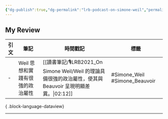 ```yaml
---
{"dg-publish":true,"dg-permalink":"lrb-podcast-on-simone-weil","permalink":"/lrb-podcast-on-simone-weil/","title":"On Simone Weil","tags":["🎙️Podcast"],"created":"2025-06-25T00:50:03.650+08:00","updated":"2025-06-25T01:54:54.663+08:00"}
---
```





## My Review

| 引文 | 筆記                 | 時間戳記                                                                               | 標籤                            |
| -- | ------------------ | ---------------------------------------------------------------------------------- | ----------------------------- |
| \- | Weil 思想和實踐有很強的政治屬性 | [[讀書筆記/🎙️LRB2021_On Simone Weil/Weil 的理論具備很強的政治屬性，使其與Beauvoir 呈現明顯差異。\|02:12]] | #Simone_Weil #Simone_Beauvoir |

{ .block-language-dataview}









---




